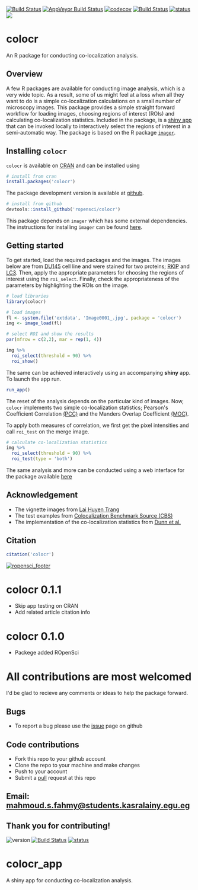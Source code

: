 [![Build Status](https://travis-ci.org/ropensci/colocr.svg?branch=master)](https://travis-ci.org/ropensci/colocr)
[![AppVeyor Build Status](https://ci.appveyor.com/api/projects/status/github/ropensci/colocr?branch=master&svg=true)](https://ci.appveyor.com/project/ropensci/colocr)
[![codecov](https://codecov.io/gh/ropensci/colocr/branch/master/graph/badge.svg)](https://codecov.io/gh/ropensci/colocr)
[![Build Status](https://travis-ci.org/MahShaaban/colocr_app.svg?branch=master)](https://travis-ci.org/MahShaaban/colocr_app)
[![status](https://img.shields.io/badge/shinyapps.io-running-green.svg)](https://mahshaaban.shinyapps.io/colocr_app2/) 
[![](https://badges.ropensci.org/243_status.svg)](https://github.com/ropensci/onboarding/issues/243)

# colocr

An R package for conducting co-localization analysis.

## Overview

A few R packages are available for conducting image analysis, which is a very wide topic. As a result, some of us might feel at a loss when all they want to do is a simple co-localization calculations on a small number of microscopy images. This package provides a simple straight forward workflow for loading images, choosing regions of interest (ROIs) and calculating co-localization statistics. Included in the package, is a [shiny app](https://shiny.rstudio.com) that can be invoked locally to interactively select the regions of interest in a semi-automatic way. The package is based on the R package [`imager`](https://CRAN.R-project.org/package=imager).


## Installing `colocr`
`colocr` is available on [CRAN](https://cran.r-project.org) 
and can be installed using

```r
# install from cran
install.packages('colocr')
```

The package development version is available at [github](https://github.com/ropensci/colocr).

```r
# install from github
devtools::install_github('ropensci/colocr')
```

This package depends on `imager` which has some external dependencies. The instructions for installing `imager` can be found
[here](https://github.com/dahtah/imager).

## Getting started

To get started, load the required packages and the images. The images below
are from [DU145](https://en.wikipedia.org/wiki/DU145) cell line and were 
stained for two proteins; [RKIP](https://en.wikipedia.org/wiki/Raf_kinase_inhibitor_protein) and [LC3](https://en.wikipedia.org/wiki/MAP1LC3B).
Then, apply the appropriate parameters for choosing the regions of interest
using the `roi_select`. Finally, check the appropriateness of the 
parameters by highlighting the ROIs on the image.

```r
# load libraries
library(colocr)

# load images
fl <- system.file('extdata', 'Image0001_.jpg', package = 'colocr')
img <- image_load(fl)

# select ROI and show the results
par(mfrow = c(2,2), mar = rep(1, 4))

img %>%
  roi_select(threshold = 90) %>%
  roi_show()
```

The same can be achieved interactively using an accompanying **shiny** app.
To launch the app run.

```r
run_app()
```

The reset of the analysis depends on the particular kind of images. Now, `colocr`
implements two simple co-localization statistics; Pearson's Coefficient Correlation [(PCC)](https://www.ncbi.nlm.nih.gov/pubmed/20653013) and the Manders Overlap Coefficient [(MOC)](https://www.ncbi.nlm.nih.gov/pmc/articles/PMC3074624/).

To apply both measures of correlation, we first get the pixel intensities and call `roi_test` on the merge image.

```r
# calculate co-localization statistics
img %>%
  roi_select(threshold = 90) %>%
  roi_test(type = 'both')
```

The same analysis and more can be conducted using a web interface for the package available [here](https://mahshaaban.shinyapps.io/colocr_app2/)

## Acknowledgement

* The vignette images from [Lai Huyen Trang](https://www.researchgate.net/profile/Lai_Huyen_Trang)  
* The test examples from [Colocalization Benchmark Source (CBS)](https://www.colocalization-benchmark.com/index.html)  
* The implementation of the co-localization statistics from [Dunn et al.](https://www.ncbi.nlm.nih.gov/pmc/articles/PMC3074624/)  

## Citation

```r
citation('colocr')
```

[![ropensci_footer](https://ropensci.org/public_images/ropensci_footer.png)](https://ropensci.org)
# colocr 0.1.1

* Skip app testing on CRAN
* Add related article citation info

# colocr 0.1.0

* Packege added ROpenSci



# All contributions are most welcomed

I'd be glad to recieve any comments or ideas to help the package forward.

## Bugs

* To report a bug please use the [issue](https://github.com/ropensci/colocr/issues) page on github

## Code contributions

* Fork this repo to your github account
* Clone the repo to your machine and make changes
* Push to your account
* Submit a [pull](https://github.com/ropensci/colocr/pulls) request at this repo

## Email: [mahmoud.s.fahmy@students.kasralainy.egu.eg](mahmoud.s.fahmy@students.kasralainy.egu.eg)

## Thank you for contributing!
![version](https://img.shields.io/badge/version-v1.0-blue.svg)
[![Build Status](https://travis-ci.org/MahShaaban/colocr_app.svg?branch=master)](https://travis-ci.org/MahShaaban/colocr_app)
[![status](https://img.shields.io/badge/shinyapps.io-running-green.svg)](https://mahshaaban.shinyapps.io/colocr_app2/)  

# colocr_app

A shiny app for conducting co-localization analysis.
